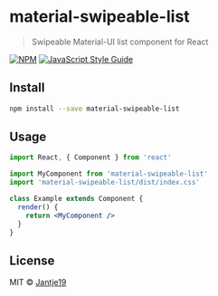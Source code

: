 # material-swipeable-list

> Swipeable Material-UI list component for React

[![NPM](https://img.shields.io/npm/v/material-swipeable-list.svg)](https://www.npmjs.com/package/material-swipeable-list) [![JavaScript Style Guide](https://img.shields.io/badge/code_style-standard-brightgreen.svg)](https://standardjs.com)

## Install

```bash
npm install --save material-swipeable-list
```

## Usage

```jsx
import React, { Component } from 'react'

import MyComponent from 'material-swipeable-list'
import 'material-swipeable-list/dist/index.css'

class Example extends Component {
  render() {
    return <MyComponent />
  }
}
```

## License

MIT © [Jantje19](https://github.com/Jantje19)

